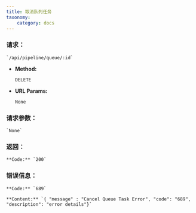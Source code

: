 ```yaml
---
title: 取消队列任务
taxonomy:
    category: docs
---
```


### 请求：

    `/api/pipeline/queue/:id`

* **Method:**

    `DELETE`

* **URL Params:**

	`None`

### 请求参数：

    `None`

### 返回：

	**Code:** `200`

### 错误信息：

	**Code:** `689`
  	
  	**Content:** `{ "message" : "Cancel Queue Task Error", "code": "689", "description": "error details"}`